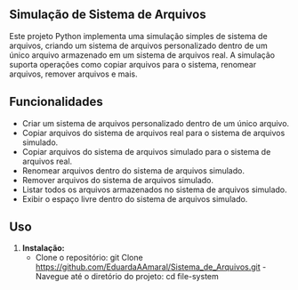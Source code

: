 ## Simulação de Sistema de Arquivos

Este projeto Python implementa uma simulação simples de sistema de arquivos, criando um sistema de arquivos personalizado dentro de um único arquivo armazenado em um sistema de arquivos real. A simulação suporta operações como copiar arquivos para o sistema, renomear arquivos, remover arquivos e mais.

## Funcionalidades
- Criar um sistema de arquivos personalizado dentro de um único arquivo.
- Copiar arquivos do sistema de arquivos real para o sistema de arquivos  simulado.
- Copiar arquivos do sistema de arquivos simulado para o sistema de arquivos real.
- Renomear arquivos dentro do sistema de arquivos simulado.
- Remover arquivos do sistema de arquivos simulado.
- Listar todos os arquivos armazenados no sistema de arquivos simulado.
- Exibir o espaço livre dentro do sistema de arquivos simulado.

## Uso

1. **Instalação:**
    - Clone o repositório: git Clone https://github.com/EduardaAAmaral/Sistema_de_Arquivos.git
    -Navegue até o diretório do projeto: cd file-system
